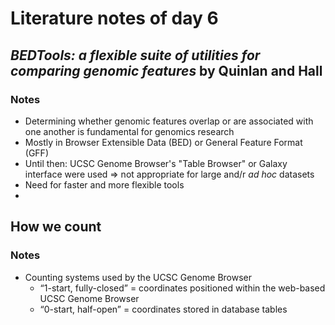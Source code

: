 # Literature notes of day 6

## *BEDTools: a flexible suite of utilities for comparing genomic features* by Quinlan and Hall

### Notes
* Determining whether genomic features overlap or are associated with one another is fundamental for genomics research
* Mostly in Browser Extensible Data (BED) or General Feature Format (GFF)
* Until then: UCSC Genome Browser's "Table Browser" or Galaxy interface were used
  => not appropriate for large and/r *ad hoc* datasets
* Need for faster and more flexible tools
* 

## How we count

### Notes
* Counting systems used by the UCSC Genome Browser
  * “1-start, fully-closed” = coordinates positioned within the web-based UCSC Genome Browser
  * “0-start, half-open” = coordinates stored in database tables

